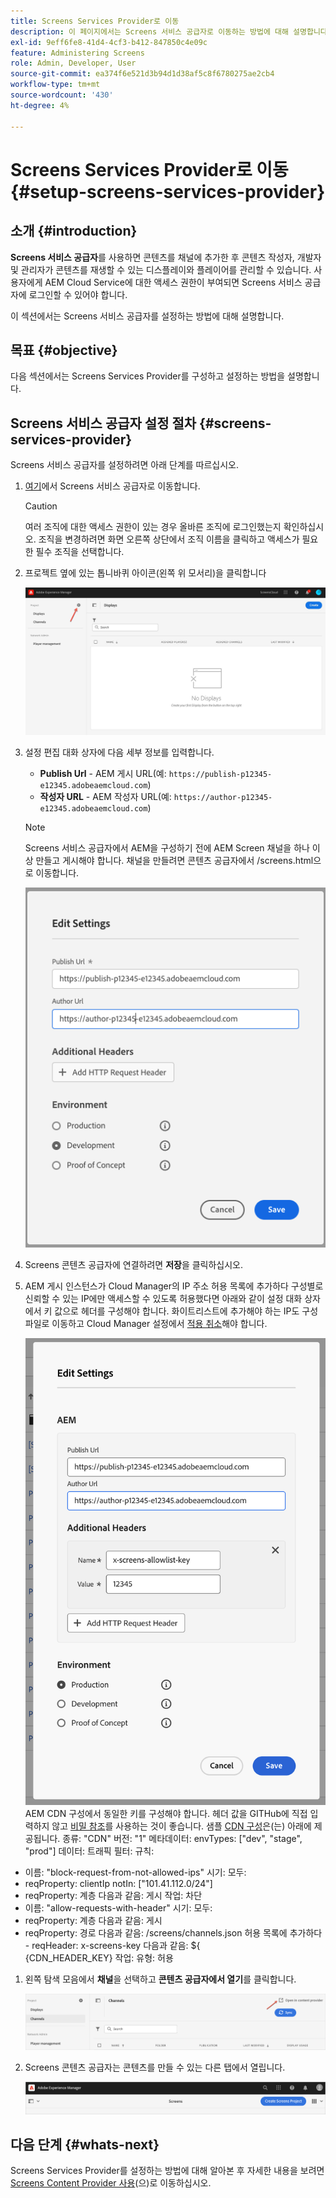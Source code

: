 ```yaml
---
title: Screens Services Provider로 이동
description: 이 페이지에서는 Screens 서비스 공급자로 이동하는 방법에 대해 설명합니다.
exl-id: 9eff6fe8-41d4-4cf3-b412-847850c4e09c
feature: Administering Screens
role: Admin, Developer, User
source-git-commit: ea374f6e521d3b94d1d38af5c8f6780275ae2cb4
workflow-type: tm+mt
source-wordcount: '430'
ht-degree: 4%

---
```


# Screens Services Provider로 이동 {#setup-screens-services-provider}

## 소개 {#introduction}

**Screens 서비스 공급자**&#x200B;를 사용하면 콘텐츠를 채널에 추가한 후 콘텐츠 작성자, 개발자 및 관리자가 콘텐츠를 재생할 수 있는 디스플레이와 플레이어를 관리할 수 있습니다. 사용자에게 AEM Cloud Service에 대한 액세스 권한이 부여되면 Screens 서비스 공급자에 로그인할 수 있어야 합니다.

이 섹션에서는 Screens 서비스 공급자를 설정하는 방법에 대해 설명합니다.


## 목표 {#objective}

다음 섹션에서는 Screens Services Provider를 구성하고 설정하는 방법을 설명합니다.

## Screens 서비스 공급자 설정 절차 {#screens-services-provider}

Screens 서비스 공급자를 설정하려면 아래 단계를 따르십시오.

1. [여기](https://experience.adobe.com/screens)에서 Screens 서비스 공급자로 이동합니다.

   >[!CAUTION]
   >여러 조직에 대한 액세스 권한이 있는 경우 올바른 조직에 로그인했는지 확인하십시오. 조직을 변경하려면 화면 오른쪽 상단에서 조직 이름을 클릭하고 액세스가 필요한 필수 조직을 선택합니다.

1. 프로젝트 옆에 있는 톱니바퀴 아이콘(왼쪽 위 모서리)을 클릭합니다

   ![이미지](/help/screens-cloud/assets/configure/configure-screens0.png)

1. 설정 편집 대화 상자에 다음 세부 정보를 입력합니다.
   * **Publish Url** - AEM 게시 URL(예: `https://publish-p12345-e12345.adobeaemcloud.com`)
   * **작성자 URL** - AEM 작성자 URL(예: `https://author-p12345-e12345.adobeaemcloud.com`)

   >[!NOTE]
   >Screens 서비스 공급자에서 AEM을 구성하기 전에 AEM Screen 채널을 하나 이상 만들고 게시해야 합니다. 채널을 만들려면 콘텐츠 공급자에서 /screens.html으로 이동합니다.

   ![이미지](/help/screens-cloud/assets/configure/configure-screens4.png)

1. Screens 콘텐츠 공급자에 연결하려면 **저장**&#x200B;을 클릭하십시오.

1. AEM 게시 인스턴스가 Cloud Manager의 IP 주소 허용 목록에 추가하다 구성별로 신뢰할 수 있는 IP에만 액세스할 수 있도록 허용했다면 아래와 같이 설정 대화 상자에서 키 값으로 헤더를 구성해야 합니다.
화이트리스트에 추가해야 하는 IP도 구성 파일로 이동하고 Cloud Manager 설정에서 [적용 취소](https://experienceleague.adobe.com/en/docs/experience-manager-cloud-service/content/implementing/using-cloud-manager/ip-allow-lists/apply-allow-list)해야 합니다.

   ![이미지](/help/screens-cloud/assets/configure/configure-screens20.png)
AEM CDN 구성에서 동일한 키를 구성해야 합니다.  헤더 값을 GITHub에 직접 입력하지 않고 [비밀 참조](https://experienceleague.adobe.com/en/docs/experience-manager-cloud-service/content/implementing/content-delivery/cdn-credentials-authentication#rotating-secrets)를 사용하는 것이 좋습니다.
샘플 [CDN 구성](https://experienceleague.adobe.com/en/docs/experience-manager-cloud-service/content/security/traffic-filter-rules-including-waf)은(는) 아래에 제공됩니다.
종류: &quot;CDN&quot;
버전: &quot;1&quot;
메타데이터:
envTypes: [&quot;dev&quot;, &quot;stage&quot;, &quot;prod&quot;]
데이터:
트래픽 필터:
규칙:
- 이름: &quot;block-request-from-not-allowed-ips&quot;
시기:
모두:
- reqProperty: clientIp
notIn: [&quot;101.41.112.0/24&quot;]
- reqProperty: 계층
다음과 같음: 게시
작업: 차단
- 이름: &quot;allow-requests-with-header&quot;
시기:
모두:
- reqProperty: 계층
다음과 같음: 게시
- reqProperty: 경로
다음과 같음: /screens/channels.json
허용 목록에 추가하다 - reqHeader: x-screens-key
다음과 같음: ${\
   {CDN_HEADER_KEY}
작업:
유형: 허용

1. 왼쪽 탐색 모음에서 **채널**&#x200B;을 선택하고 **콘텐츠 공급자에서 열기**&#x200B;를 클릭합니다.

   ![이미지](/help/screens-cloud/assets/configure/configure-screens1.png)

1. Screens 콘텐츠 공급자는 콘텐츠를 만들 수 있는 다른 탭에서 열립니다.

   ![이미지](/help/screens-cloud/assets/configure/configure-screens2.png)





## 다음 단계 {#whats-next}

Screens Services Provider를 설정하는 방법에 대해 알아본 후 자세한 내용을 보려면 [Screens Content Provider 사용](https://experienceleague.adobe.com/docs/experience-manager-cloud-service/content/screens-as-cloud-service/configure-screens-cloud/using-screens-content-provider.html#screens-content-provider)(으)로 이동하십시오.
